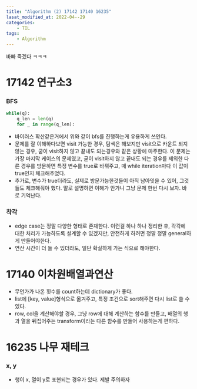 ```yaml
---
title: "Algorithm (2) 17142 17140 16235"
lasat_modified_at: 2022-04--29
categories:
    - TIL
tags:
    - Algorithm
---
```


바빠 죽겠다 ㅋㅋㅋ

# 17142 연구소3

### BFS

```python
while(q):
    q_len = len(q)
    for _ in range(q_len):
```

- 바이러스 확산같은거에서 위와 같이 bfs를 진행하는게 유용하게 쓰인다.
- 문제를 잘 이해하다보면 visit 가능한 경우, 탐색은 해보지만 visit으로 카운트 되지 않는 경우, 굳이 visit하지 않고 끝내도 되는경우와 같은 상황에 마주한다. 이 문제는 가장 마지막 케이스의 문제였고, 굳이 visit하지 않고 끝내도 되는 경우를 제외한 다른 경우를 방문하면 특정 변수를 true로 바꿔주고, 매 while iteration마다 이 값이 true인지 체크해주었다.
- 추가로, 변수가 true더라도, 실제로 방문가능한것들이 아직 남아잇을 수 있어, 그것들도 체크해줘야 했다. 말로 설명하면 이해가 안가니 그냥 문제 한번 다시 보자. 바로 기억난다.

### 착각

- edge case는 정말 다양한 형태로 존재한다. 이런걸 하나 하나 정리한 후, 각각에 대한 처리가 가능하도록 설계할 수 있겠지만, 안전하게 하려면 정말 정말 general하게 만들어야한다.
- 연산 시간이 더 들 수 있더라도, 일단 확실하게 가는 식으로 해야한다.

# 17140 이차원배열과연산

- 무언가가 나온 횟수를 count하는데 dictionary가 좋다.
- list에 [key, value]형식으로 옮겨주고, 특정 조건으로 sort해주면 다시 list로 쓸 수 있다.
- row, col을 계산해야할 경우, 그냥 row에 대해 계산하는 함수를 만들고, 배열의 행과 열을 뒤집어주는 transform이라는 다른 함수를 만들어 사용하는게 편하다.

# 16235 나무 재테크

### x, y

- 행이 x, 열이 y로 표현되는 경우가 있다. 제발 주의하자